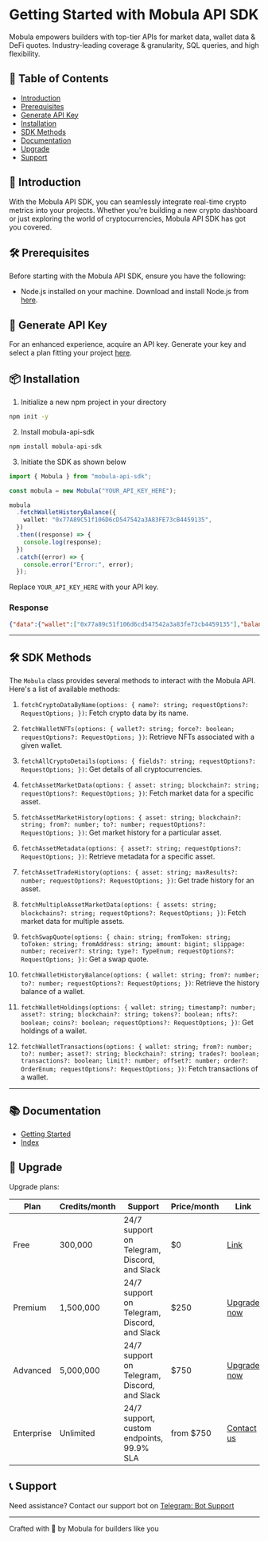 # Getting Started with Mobula API SDK 

Mobula empowers builders with top-tier APIs for market data, wallet data & DeFi quotes. Industry-leading coverage & granularity, SQL queries, and high flexibility.

## 📑 Table of Contents

- [Introduction](#-introduction)
- [Prerequisites](#-prerequisites)
- [Generate API Key](#-generate-api-key)
- [Installation](#-installation)
- [SDK Methods](#-sdk-methods)
- [Documentation](#-documentation)
- [Upgrade](#-upgrade)
- [Support](#-support)

## 🌟 Introduction

With the Mobula API SDK, you can seamlessly integrate real-time crypto metrics into your projects. Whether you're building a new crypto dashboard or just exploring the world of cryptocurrencies, Mobula API SDK has got you covered.

## 🛠 Prerequisites

Before starting with the Mobula API SDK, ensure you have the following:

- Node.js installed on your machine. Download and install Node.js from [here](https://nodejs.org/).

## 🔑 Generate API Key

For an enhanced experience, acquire an API key. Generate your key and select a plan fitting your project [here](https://docs.mobula.fi/api-reference/authentification).

## 📦 Installation

1. Initialize a new npm project in your directory

```bash
npm init -y
```

2. Install mobula-api-sdk

```bash
npm install mobula-api-sdk
```

3. Initiate the SDK as shown below

```typescript
import { Mobula } from "mobula-api-sdk";

const mobula = new Mobula("YOUR_API_KEY_HERE");

mobula
  .fetchWalletHistoryBalance({
    wallet: "0x77A89C51f106D6cD547542a3A83FE73cB4459135",
  })
  .then((response) => {
    console.log(response);
  })
  .catch((error) => {
    console.error("Error:", error);
  });
```

Replace `YOUR_API_KEY_HERE` with your API key.

### Response

```json
{"data":{"wallet":["0x77a89c51f106d6cd547542a3a83fe73cb4459135"],"balance_usd":186.11174894116627,"balance_history": [...]}}

```

---

## 🛠 SDK Methods

The `Mobula` class provides several methods to interact with the Mobula API. Here's a list of available methods:

1. `fetchCryptoDataByName(options: { name?: string; requestOptions?: RequestOptions; })`: Fetch crypto data by its name.
   
2. `fetchWalletNFTs(options: { wallet?: string; force?: boolean; requestOptions?: RequestOptions; })`: Retrieve NFTs associated with a given wallet.
   
3. `fetchAllCryptoDetails(options: { fields?: string; requestOptions?: RequestOptions; })`: Get details of all cryptocurrencies.
   
4. `fetchAssetMarketData(options: { asset: string; blockchain?: string; requestOptions?: RequestOptions; })`: Fetch market data for a specific asset.
   
5. `fetchAssetMarketHistory(options: { asset: string; blockchain?: string; from?: number; to?: number; requestOptions?: RequestOptions; })`: Get market history for a particular asset.
   
6. `fetchAssetMetadata(options: { asset?: string; requestOptions?: RequestOptions; })`: Retrieve metadata for a specific asset.
   
7. `fetchAssetTradeHistory(options: { asset: string; maxResults?: number; requestOptions?: RequestOptions; })`: Get trade history for an asset.
   
8. `fetchMultipleAssetMarketData(options: { assets: string; blockchains?: string; requestOptions?: RequestOptions; })`: Fetch market data for multiple assets.
   
9. `fetchSwapQuote(options: { chain: string; fromToken: string; toToken: string; fromAddress: string; amount: bigint; slippage: number; receiver?: string; type?: TypeEnum; requestOptions?: RequestOptions; })`: Get a swap quote.
   
10. `fetchWalletHistoryBalance(options: { wallet: string; from?: number; to?: number; requestOptions?: RequestOptions; })`: Retrieve the history balance of a wallet.
    
11. `fetchWalletHoldings(options: { wallet: string; timestamp?: number; asset?: string; blockchain?: string; tokens?: boolean; nfts?: boolean; coins?: boolean; requestOptions?: RequestOptions; })`: Get holdings of a wallet.
    
12. `fetchWalletTransactions(options: { wallet: string; from?: number; to?: number; asset?: string; blockchain?: string; trades?: boolean; transactions?: boolean; limit?: number; offset?: number; order?: OrderEnum; requestOptions?: RequestOptions; })`: Fetch transactions of a wallet.

---

## 📚 Documentation

- [Getting Started](https://docs.mobula.fi/sdk/introduction)
- [Index](https://docs.mobula.fi/sdk/methods_index)

## 🔄 Upgrade

Upgrade plans:

| Plan        | Credits/month | Support | Price/month | Link         |
|-------------|---------------|---------|-------------|--------------|
| Free        | 300,000       | 24/7 support on Telegram, Discord, and Slack | $0 | [Link](https://docs.mobula.fi/api-reference/introduction) |
| Premium     | 1,500,000     | 24/7 support on Telegram, Discord, and Slack | $250 | [Upgrade now](https://admin.mobula.fi/) |
| Advanced    | 5,000,000     | 24/7 support on Telegram, Discord, and Slack | $750 | [Upgrade now](https://admin.mobula.fi/) |
| Enterprise  | Unlimited     | 24/7 support, custom endpoints, 99.9% SLA | from $750 | [Contact us](https://t.me/MobulaPartnerBot?start=Enterprise) |

## 📞 Support

Need assistance? Contact our support bot on [Telegram: Bot Support](https://t.me/MobulaPartnerBot?start=Mobula_API_Support)

---

Crafted with 💙 by Mobula for builders like you
